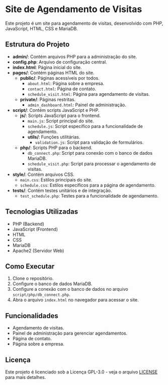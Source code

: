 # Site de Agendamento de Visitas

Este projeto é um site para agendamento de visitas, desenvolvido com PHP, JavaScript, HTML, CSS e MariaDB.

## Estrutura do Projeto

- **admin/**: Contém arquivos PHP para a administração do site.
- **config.php**: Arquivo de configuração central.
- **index.html**: Página inicial do site.
- **pages/**: Contém páginas HTML do site.
  - **public/**: Páginas acessíveis por todos.
    - `about.html`: Página sobre a empresa.
    - `contact.html`: Página de contato.
    - `schedule_visit.html`: Página para agendamento de visitas.
  - **private/**: Páginas restritas.
    - `admin_dashboard.html`: Painel de administração.
- **script/**: Contém scripts JavaScript e PHP.
  - **js/**: Scripts JavaScript para o frontend.
    - `main.js`: Script principal do site.
    - `schedule.js`: Script específico para a funcionalidade de agendamento.
    - **utils/**: Funções utilitárias.
      - `validation.js`: Script para validação de formulários.
  - **php/**: Scripts PHP para o backend.
    - `db_connect.php`: Script para conexão com o banco de dados MariaDB.
    - `schedule_visit.php`: Script para processar o agendamento de visitas.
- **style/**: Contém arquivos CSS.
  - `main.css`: Estilos principais do site.
  - `schedule.css`: Estilos específicos para a página de agendamento.
- **tests/**: Contém testes unitários e de integração.
  - `test_schedule.php`: Testes para a funcionalidade de agendamento.

## Tecnologias Utilizadas

- PHP (Backend)
- JavaScript (Frontend)
- HTML
- CSS
- MariaDB
- Apache2 (Servidor Web)

## Como Executar

1. Clone o repositório.
2. Configure o banco de dados MariaDB.
3. Configure a conexão com o banco de dados no arquivo `script/php/db_connect.php`.
4. Abra o arquivo `index.html` no navegador para acessar o site.

## Funcionalidades

- Agendamento de visitas.
- Painel de administração para gerenciar agendamentos.
- Página de contato.
- Página sobre a empresa.

## Licença

Este projeto é licenciado sob a Licença GPL-3.0 - veja o arquivo [LICENSE](LICENSE) para mais detalhes.